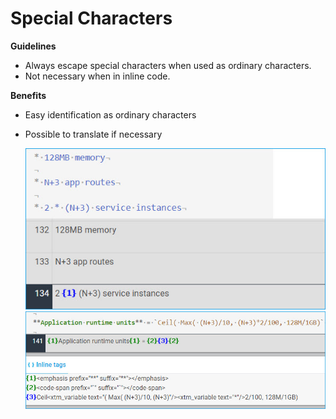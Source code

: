# Special Characters

**Guidelines**

* Always escape special characters when used as ordinary characters.
* Not necessary when in inline code.

**Benefits**

* Easy identification as ordinary characters
* Possible to translate if necessary

    ![special characters](images/special_characters_01.jpg)
    ![exception](images/special_characters_exception.jpg)
    